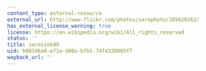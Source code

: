 ```yaml
---
content_type: external-resource
external_url: http://www.flickr.com/photos/sarophoto/285620262/
has_external_license_warning: true
license: https://en.wikipedia.org/wiki/All_rights_reserved
status: ''
title: sarosiek99
uid: b083d6a0-e71a-408a-bfb1-74f4328065f7
wayback_url: ''
---
```


